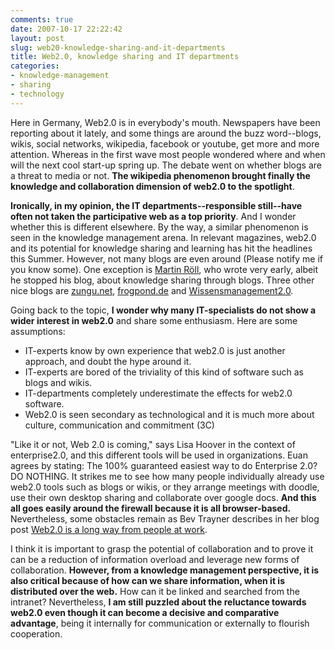```yaml
---
comments: true
date: 2007-10-17 22:22:42
layout: post
slug: web20-knowledge-sharing-and-it-departments
title: Web2.0, knowledge sharing and IT departments
categories:
- knowledge-management
- sharing
- technology
---
```


Here in Germany, Web2.0 is in everybody's mouth. Newspapers have been reporting about it lately, and some things are around the buzz word--blogs, wikis, social networks, wikipedia, facebook or youtube, get more and more attention. Whereas in the first wave most people wondered where and when will the next cool start-up spring up. The debate went on whether blogs are a threat to media or not. **The wikipedia phenomenon brought finally the knowledge and collaboration dimension of web2.0 to the spotlight**.

**Ironically, in my opinion, the IT departments--responsible still--have often not taken the participative web as a top priority**. And I wonder whether this is different elsewhere. By the way, a similar phenomenon is seen in the knowledge management arena. In relevant magazines, web2.0 and its potential for knowledge sharing and learning has hit the headlines this Summer. However, not many blogs are even around (Please notify me if you know some). One exception is [Martin Röll](http://www.roell.net/weblog/), who wrote very early, albeit he stopped his blog, about knowledge sharing through blogs. Three other nice blogs are [zungu.net](http://zungu.net/blog/), [frogpond.de](http://frogpond.de/) and [Wissensmanagement2.0](http://wissensmanagement.terapad.com/).

Going back to the topic, **I wonder why many IT-specialists do not show a wider interest in web2.0** and share some enthusiasm. Here are some assumptions:




  * IT-experts know by own experience that web2.0 is just another approach, and doubt the hype around it.
  * IT-experts are bored of the triviality of this kind of software such as blogs and wikis.
  * IT-departments completely underestimate the effects for web2.0 software.
  * Web2.0 is seen secondary as technological and it is much more about culture, communication and commitment (3C)


"Like it or not, Web 2.0 is coming," says Lisa Hoover in the context of enterprise2.0, and this different tools will be used in organizations. Euan agrees by stating: The 100% guaranteed easiest way to do Enterprise 2.0? DO NOTHING. It strikes me to see how many people individually already use web2.0 tools such as blogs or wikis, or they arrange meetings with doodle, use their own desktop sharing and collaborate over google docs. **And this all goes easily around the firewall because it is all browser-based.** Nevertheless, some obstacles remain as Bev Trayner describes in her blog post [Web2.0 is a long way from people at work](http://phronesis.typepad.com/weblog/2007/02/web20_is_a_long.html).

I think it is important to grasp the potential of collaboration and to prove it can be a reduction of information overload and leverage new forms of collaboration. **However, from a knowledge management perspective, it is also critical because of how can we share information, when it is distributed over the web.** How can it be linked and searched from the intranet? Nevertheless, **I am still puzzled about the reluctance towards web2.0 even though it can become a decisive and comparative advantage**, being it internally for communication or externally to flourish cooperation.
